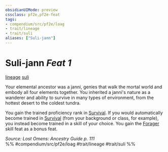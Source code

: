 ```yaml
---
obsidianUIMode: preview
cssclass: pf2e,pf2e-feat
tags:
- compendium/src/pf2e/loag
- trait/lineage
- trait/suli
aliases: ["Suli-jann"]
---
```

# Suli-jann  *Feat 1*  
[lineage](../../rules/traits/lineage-apg.md)  [suli](../../rules/traits/suli-b2.md)  


Your elemental ancestor was a janni, genies that walk the mortal world and embody all four elements together. You inherited a janni's nature as a wanderer and ability to survive in many types of environment, from the hottest desert to the coldest tundra.

You gain the trained proficiency rank in [Survival](../skills.md#Survival). If you would automatically become trained in [Survival](../skills.md#Survival) (from your background or class, for example), you instead become trained in a skill of your choice. You gain the [Forager](forager.md) skill feat as a bonus feat.

*Source: Lost Omens: Ancestry Guide p. 111*  
%% #compendium/src/pf2e/loag #trait/lineage #trait/suli %%